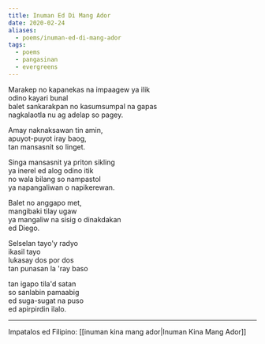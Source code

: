 ```yaml
---
title: Inuman Ed Di Mang Ador
date: 2020-02-24
aliases:
  - poems/inuman-ed-di-mang-ador
tags:
  - poems
  - pangasinan
  - evergreens
---
```

Marakep no kapanekas na impaagew ya ilik  
odino kayari bunal  
balet sankarakpan no kasumsumpal na gapas  
nagkalaotla nu ag adelap so pagey.

Amay naknaksawan tin amin,  
apuyot-puyot iray baog,  
tan mansasnit so linget.

Singa mansasnit ya priton sikling  
ya inerel ed alog odino itik  
no wala bilang so nampastol  
ya napangaliwan o napikerewan.

Balet no anggapo met,  
mangibaki tilay ugaw  
ya mangaliw na sisig o dinakdakan  
ed Diego.

Selselan tayo'y radyo  
ikasil tayo  
lukasay dos por dos  
tan punasan la 'ray baso

tan igapo tila'd satan  
so sanlabin pamaabig  
ed suga-sugat na puso  
ed apirpirdin ilalo.

***
Impatalos ed Filipino: [[inuman kina mang ador|Inuman Kina Mang Ador]]